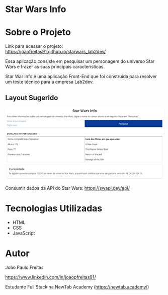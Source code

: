 # Star Wars Info

# Sobre o Projeto

Link para acessar o projeto: https://joaofreitas91.github.io/starwars_lab2dev/

Essa aplicação consiste em pesquisar um personagem do universo Star Wars e trazer as suas principais características.

Star War Info é uma aplicação Front-End que foi construída para resolver um teste técnico para a empresa Lab2dev.

## Layout Sugerido

![Web](https://github.com/joaofreitas91/starwars_lab2dev/blob/main/assets/Layout.png?raw=true)

Consumir dados da API do Star Wars: https://swapi.dev/api/

# Tecnologias Utilizadas

- HTML
- CSS
- JavaScript

# Autor

 João Paulo Freitas 
 
 https://www.linkedin.com/in/joaopfreitas91/ 
 
 Estudante Full Stack na NewTab Academy (https://newtab.academy/) 
